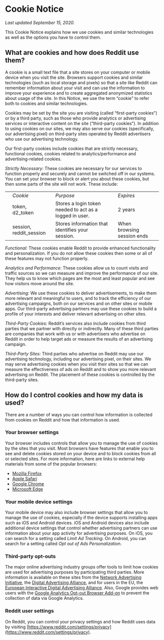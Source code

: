 Cookie Notice
=============

_Last updated September 15, 2020._  

This Cookie Notice explains how we use cookies and similar technologies as well as the options you have to control them.

What are cookies and how does Reddit use them?
----------------------------------------------

A cookie is a small text file that a site stores on your computer or mobile device when you visit the site. Browsers support cookies and similar technologies (such as local storage and pixels) so that a site like Reddit can remember information about your visit and can use the information to improve your experience and to create aggregated anonymized statistics about usage of the site. In this Notice, we use the term “cookie” to refer both to cookies and similar technologies.  
  
Cookies may be set by the site you are visiting (called “first-party cookies”) or by a third party, such as those who provide analytics or advertising services or interactive content on the site (“third-party cookies”). In addition to using cookies on our sites, we may also serve our cookies (specifically, our advertising pixel) on third-party sites operated by Reddit advertisers who use our advertising technology.  
  
Our first-party cookies include cookies that are strictly necessary, functional cookies, cookies related to analytics/performance and advertising-related cookies.

_Strictly Necessary:_ These cookies are necessary for our services to function properly and securely and cannot be switched off in our systems. You can set your browser to block or alert you about these cookies, but then some parts of the site will not work. These include:

|     |     |     |     |     |     |     |
| --- | --- | --- | --- | --- | --- | --- |
|     | _Cookie_ |     | _Purpose_ |     | _Expires_ |     |
|     | token,  <br>d2\_token |     | Stores a login token needed to act as a logged in user. |     | 2 years |     |
|     | session,  <br>reddit\_session |     | Stores information that identifies your session. |     | When browsing session ends |     |

_Functional:_ These cookies enable Reddit to provide enhanced functionality and personalization. If you do not allow these cookies then some or all of these features may not function properly.

_Analytics and Performance:_ These cookies allow us to count visits and traffic sources so we can measure and improve the performance of our site. They help us to know which pages are the most and least popular and see how visitors move around the site.

_Advertising:_ We use these cookies to deliver advertisements, to make them more relevant and meaningful to users, and to track the efficiency of our advertising campaigns, both on our services and on other sites or mobile apps. Our third-party advertising partners may use these cookies to build a profile of your interests and deliver relevant advertising on other sites.

_Third-Party Cookies:_ Reddit’s services also include cookies from third parties that we partner with directly or indirectly. Many of these third parties are companies that work with us or with advertisers who advertise on Reddit in order to help target ads or measure the results of an advertising campaign.

_Third-Party Sites:_ Third parties who advertise on Reddit may use our advertising technology, including our advertising pixel, on their sites. We may serve advertising cookies when you visit their sites so that we can measure the effectiveness of ads on Reddit and to show you more relevant advertising on Reddit. The placement of these cookies is controlled by the third-party sites.

How do I control cookies and how my data is used?
-------------------------------------------------

There are a number of ways you can control how information is collected from cookies on Reddit and how that information is used.

### Your browser settings

Your browser includes controls that allow you to manage the use of cookies by the sites that you visit. Most browsers have features that enable you to see and delete cookies stored on your device and to block cookies from all or selected sites. For more information, here are links to external help materials from some of the popular browsers:

*   [Mozilla Firefox](https://support.mozilla.org/en-US/kb/cookies-information-websites-store-on-your-computer)
*   [Apple Safari](https://support.apple.com/guide/safari/manage-cookies-and-website-data-sfri11471/mac)
*   [Google Chrome](https://support.google.com/chrome/answer/95647)
*   [Microsoft Edge](https://support.microsoft.com/en-us/help/4027947/microsoft-edge-delete-cookies)

### Your mobile device settings

Your mobile device may also include browser settings that allow you to manage the use of cookies, especially if the device supports installing apps such as iOS and Android devices. iOS and Android devices also include additional device settings that control whether advertising partners can use information about your app activity for advertising purposes. On iOS, you can search for a setting called _Limit Ad Tracking_. On Android, you can search for a setting called _Opt out of Ads Personalization_.

### Third-party opt-outs

The major online advertising industry groups offer tools to limit how cookies are used for advertising purposes by participating third parties. More information is available on these sites from the [Network Advertising Initiative](https://optout.networkadvertising.org/), the [Digital Advertising Alliance](https://optout.aboutads.info/), and for users in the EU, the [European Interactive Digital Advertising Alliance](https://www.youronlinechoices.com/). Also, Google provides web users with the [Google Analytics Opt-out Browser Add-on](https://tools.google.com/dlpage/gaoptout) to prevent the collection of data via Google Analytics.

### Reddit user settings

On Reddit, you can control your privacy settings and how Reddit uses data by visiting [https://www.reddit.com/settings/privacy](https://www.reddit.com/settings/privacy).